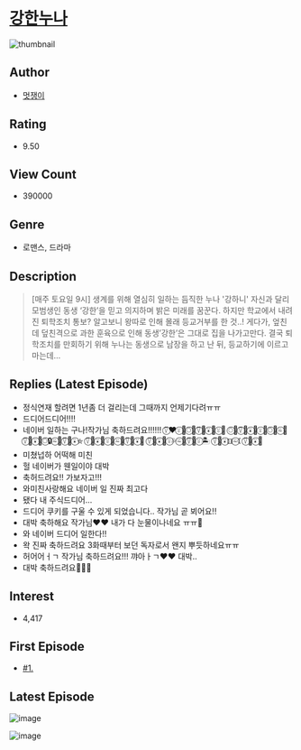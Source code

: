 # [강한누나](https://comic.naver.com/bestChallenge/list?titleId=797674)
![thumbnail](https://image-comic.pstatic.net/user_contents_data/challenge_comic/2023/03/06/332615/upload_7220175316318249318_480x623.jpeg)

## Author
- [멋쟁이](https://comic.naver.com/artistTitle?id=332615)

## Rating
- 9.50

## View Count
- 390000

## Genre
- 로맨스, 드라마

## Description
> [매주 토요일 9시] 생계를 위해 열심히 일하는 듬직한 누나 '강하니' 자신과 달리 모범생인 동생 ‘강한’을 믿고 의지하며 밝은 미래를 꿈꾼다. 하지만 학교에서 내려진 퇴학조치 통보? 알고보니 왕따로 인해 몰래 등교거부를 한 것..! 게다가, 엎친데 덮친격으로 과한 훈육으로 인해 동생’강한’은 그대로 집을 나가고만다. 결국 퇴학조치를 만회하기 위해 누나는 동생으로 남장을 하고 난 뒤, 등교하기에 이르고 마는데…

## Replies (Latest Episode)
- 정식연재 할려면 1년좀 더 걸리는데 그때까지 언제기다려ㅠㅠ
- 드디어드디어!!!!
- 네이버 일하는 구나!작가님 축하드려요!!!!!! ⍢⃝❤⍤⃝📕⍥⃝🍉⍢⃝🍎⍣⃝🍒⍤⃝🍬 ⍥⃝🧡⍢⃝🥭⍣⃝🔆⍤⃝👑⍥⃝🏅⍨⃝🐡 ⍢⃝💛⍣⃝🌼⍥⃝🔒⍨⃝🔕⍢⃝🌙⍣⃝⛤ ⍢⃝💚⍣⃝🥝⍤⃝🌿⍨⃝🦚⍢⃝🐢⍣⃝🍏 ⍢⃝🐬⍣⃝💙⍤⃝💦⍨⃝🐳⍢⃝🌊⍤⃝🏝 ⍢⃝💜⍣⃝⚅⍨⃝☾⍢⃝🍆⍣⃝🎵
- 미쳤넙하 어떡해 미친
- 헐 네이버가 웬일이야 대박
- 축허드려요!! 가보자고!!!
- 와미친사랑해요 네이버 일 진짜 최고다
- 됐다 내 주식드디어...
- 드디어 쿠키를 구울 수 있게 되었습니다.. 작가님 곧 뵈어요!!
- 대박 축하해요 작가님❤️❤️ 내가 다 눈물이나네요 ㅠㅠ💝
- 와 네이버 드디어 일한다!!
- 왁 진짜 축하드려요 3화때부터 보던 독자로서 왠지 뿌듯하네요ㅠㅠ
- 허어어ㅓㄱ 작가님 축하드려요!!! 꺄아ㅏㄱ❤️❤️ 대박..
- 대박 축하드려요🥹🥹🥹

## Interest
- 4,417

## First Episode
- [#1.](https://comic.naver.com/bestChallenge/detail?titleId=797674&no=1)

## Latest Episode
![image](https://image-comic.pstatic.net/user_contents_data/challenge_comic/2023/01/14/332615/upload_4048845133069824821.jpeg)

![image](https://image-comic.pstatic.net/user_contents_data/challenge_comic/2023/01/15/332615/upload_4062585755685500472.jpeg)

